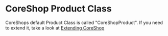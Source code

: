 # CoreShop Product Class

CoreShops default Product Class is called "CoreShopProduct". If you need to extend it, take a look at [Extending CoreShop](../02_Extending_CoreShop.md)
